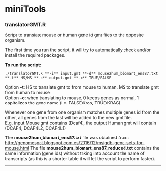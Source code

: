 # miniTools

### translatorGMT.R


Script to translate mouse or human gene id gmt files to the opposite organism. 

The first time you run the script, it will try to automatically check and/or install the required packages.

**To run the script:** 

```./translatorGMT.R **-i** input.gmt **-d** mouse2hum_biomart_ens87.txt **-t** HS/MS **-o** output.gmt **-c** TRUE/FALSE```

Option **-t**: HS to translate gmt to from mouse to human. MS to translate gmt from human to mouse  
Option **-c**: when translating to mouse, 0 keeps genes as normal, 1 capitalizes the gene name (i.e. FALSE:Kras, TRUE:KRAS)

Whenever one gene from one organism matches multiple genes id from the other, all genes from the last will be added to the new gmt file.  
E.g. input Mouse gmt contains (Dcaf4), the output Human gmt will contain (DCAF4, DCAF4L2, DCAF4L1)

The **mouse2hum_biomart_ens87.txt** file was obtained from: http://genomespot.blogspot.com.es/2016/12/msigdb-gene-sets-for-mouse.html The file **mouse2hum_biomart_ens87_reduced.txt** contains the same information (gene ids) without taking into account the name of transcripts (as this is a shorter table it will let the script to perform faster).

-------------------------------------------------------------------------------------------------------------------------------
